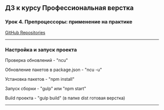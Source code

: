 ## ДЗ к курсу Профессиональная верстка

### Урок 4. Препроцессоры: применение на практике

[GitHub Repositories](https://github.com/Sergey059/shop/tree/lesson-4)

***

### Настройка и запуск проекта

Проверка обновлений - "ncu"

Обновление пакетов в package.json - "ncu -u"

Установка пакетов - "npm install"

Запуск сборки - "gulp" или "npm start"

Build проекта - "gulp build" (в папке dist готовая верстка)

***